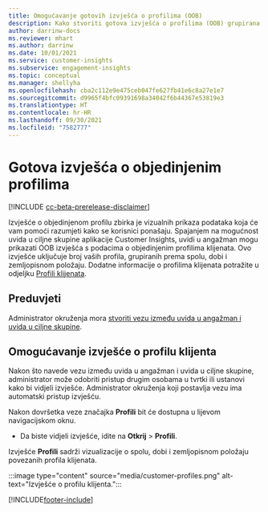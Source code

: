 ```yaml
---
title: Omogućavanje gotovih izvješća o profilima (OOB)
description: Kako stvoriti gotova izvješća o profilima (OOB) grupirana prema spolu, dobi i županiji ili regiji podrijetla.
author: darrinw-docs
ms.reviewer: mhart
ms.author: darrinw
ms.date: 10/01/2021
ms.service: customer-insights
ms.subservice: engagement-insights
ms.topic: conceptual
ms.manager: shellyha
ms.openlocfilehash: cba2c112e9e475ceb047fe627fb41e6c8a27e1e7
ms.sourcegitcommit: d9965f4bfc09391698a34042f6b44367e53819e3
ms.translationtype: HT
ms.contentlocale: hr-HR
ms.lasthandoff: 09/30/2021
ms.locfileid: "7582777"
---
```

# <a name="out-of-box-oob-unified-profile-reports"></a>Gotova izvješća o objedinjenim profilima

[!INCLUDE [cc-beta-prerelease-disclaimer](includes/cc-beta-prerelease-disclaimer.md)]

Izvješće o objedinjenom profilu zbirka je vizualnih prikaza podataka koja će vam pomoći razumjeti kako se korisnici ponašaju. Spajanjem na mogućnost uvida u ciljne skupine aplikacije Customer Insights, uvidi u angažman mogu prikazati OOB izvješća s podacima o objedinjenim profilima klijenata. Ovo izvješće uključuje broj vaših profila, grupiranih prema spolu, dobi i zemljopisnom položaju. Dodatne informacije o profilima klijenata potražite u odjeljku [Profili klijenata](../audience-insights/customer-profiles.md).

## <a name="prerequisites"></a>Preduvjeti

Administrator okruženja mora [stvoriti vezu između uvida u angažman i uvida u ciljne skupine](integrate-audience-insights-engagement-insights.md).

## <a name="enable-the-customer-profile-report"></a>Omogućavanje izvješće o profilu klijenta

Nakon što navede vezu između uvida u angažman i uvida u ciljne skupine, administrator može odobriti pristup drugim osobama u tvrtki ili ustanovi kako bi vidjeli izvješće. Administrator okruženja koji postavlja vezu ima automatski pristup izvješću. 

Nakon dovršetka veze značajka **Profili** bit će dostupna u lijevom navigacijskom oknu. 

- Da biste vidjeli izvješće, idite na **Otkrij** > **Profili**.

Izvješće **Profili** sadrži vizualizacije o spolu, dobi i zemljopisnom položaju povezanih profila klijenata.

:::image type="content" source="media/customer-profiles.png" alt-text="Izvješće o profilu klijenta.":::

[!INCLUDE[footer-include](../includes/footer-banner.md)]

